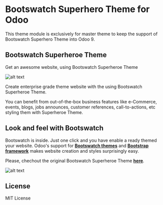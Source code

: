 # Bootswatch Superhero Theme for Odoo

This theme module is exclusively for master theme to keep the support of Bootswatch Superhero Theme into Odoo 9.

## Bootswatch Superheroe Theme

Get an awesome website, using Bootswatch Superheroe Theme

![alt text](https://raw.githubusercontent.com/macagua/superhero_theme/master/static/description/bootswatch_superhero_odoo_website_demo.png "Bootswatch Superhero Theme into Odoo 9")

Create enterprise grade theme website with the using Bootswatch Superheroe Theme.

You can benefit from out-of-the-box business features like e-Commerce, events, blogs,
jobs announces, customer references, call-to-actions, etc styling them with Superheroe Theme.

## Look and feel with Bootswatch

Bootswatch is inside. Just one click and you have enable a ready themed your website.
Odoo's support for **[Bootswatch themes](http://bootswatch.com/)** and **[Bootstrap framework](http://getbootstrap.com/)** 
makes website creation and styles surprisingly easy.

Please, chechout the original Bootswatch Superheroe Theme **[here](http://bootswatch.com/superhero/)**.

![alt text](https://raw.githubusercontent.com/macagua/superhero_theme/master/static/description/bootswatch_superhero_palette.png "Bootswatch Superhero Theme Palette")

## License

MIT License

